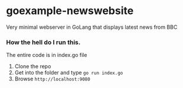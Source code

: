 # goexample-newswebsite
Very minimal webserver in GoLang that displays latest news from BBC

### How the hell do I run this. 

The entire code is in index.go file 

1. Clone the repo
2. Get into the folder and type ```go run index.go```
3. Browse ```http://localhost:9080```



